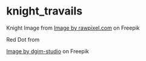 # knight_travails

<p>Knight Image from <a href="https://www.freepik.com/free-vector/chess_2900822.htm#query=chess%20knight&position=2&from_view=keyword&track=ais">Image by rawpixel.com</a> on Freepik</p>

<p>Red Dot from <a href="https://www.freepnglogos.com/images/dot-23818.html"></a></p>

<p><a href="https://www.freepik.com/free-vector/vintage-monochrome-treasure-map_7998461.htm?epik=dj0yJnU9UGJoOS1tMTU5QmpieEY2aUJrUVJrUlExWUl4akJiT3QmcD0wJm49OG1kNUZhNmdPUS1XU091U1FVb1hxZyZ0PUFBQUFBR1dOTjMw">Image by dgim-studio</a> on Freepik</p>